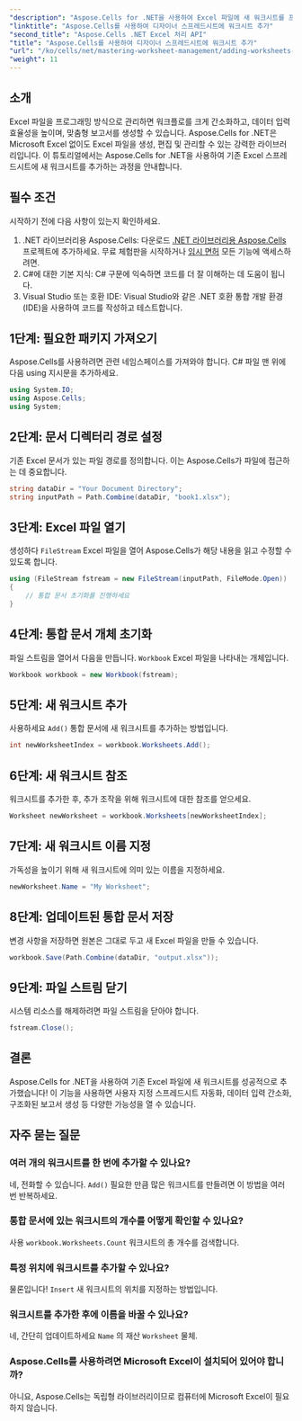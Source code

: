 ```yaml
---
"description": "Aspose.Cells for .NET을 사용하여 Excel 파일에 새 워크시트를 프로그래밍 방식으로 추가하는 방법을 알아보세요. 이 포괄적인 가이드는 필요한 단계를 안내합니다."
"linktitle": "Aspose.Cells를 사용하여 디자이너 스프레드시트에 워크시트 추가"
"second_title": "Aspose.Cells .NET Excel 처리 API"
"title": "Aspose.Cells를 사용하여 디자이너 스프레드시트에 워크시트 추가"
"url": "/ko/cells/net/mastering-worksheet-management/adding-worksheets-to-designer-spreadsheet/"
"weight": 11
---
```


## 소개

Excel 파일을 프로그래밍 방식으로 관리하면 워크플로를 크게 간소화하고, 데이터 입력 효율성을 높이며, 맞춤형 보고서를 생성할 수 있습니다. Aspose.Cells for .NET은 Microsoft Excel 없이도 Excel 파일을 생성, 편집 및 관리할 수 있는 강력한 라이브러리입니다. 이 튜토리얼에서는 Aspose.Cells for .NET을 사용하여 기존 Excel 스프레드시트에 새 워크시트를 추가하는 과정을 안내합니다.

## 필수 조건
시작하기 전에 다음 사항이 있는지 확인하세요.

1. .NET 라이브러리용 Aspose.Cells: 다운로드 [.NET 라이브러리용 Aspose.Cells](https://releases.aspose.com/cells/net/) 프로젝트에 추가하세요. 무료 체험판을 시작하거나 [임시 면허](https://purchase.aspose.com/temporary-license/) 모든 기능에 액세스하려면.
2. C#에 대한 기본 지식: C# 구문에 익숙하면 코드를 더 잘 이해하는 데 도움이 됩니다.
3. Visual Studio 또는 호환 IDE: Visual Studio와 같은 .NET 호환 통합 개발 환경(IDE)을 사용하여 코드를 작성하고 테스트합니다.

## 1단계: 필요한 패키지 가져오기
Aspose.Cells를 사용하려면 관련 네임스페이스를 가져와야 합니다. C# 파일 맨 위에 다음 using 지시문을 추가하세요.

```csharp
using System.IO;
using Aspose.Cells;
using System;
```

## 2단계: 문서 디렉터리 경로 설정
기존 Excel 문서가 있는 파일 경로를 정의합니다. 이는 Aspose.Cells가 파일에 접근하는 데 중요합니다.

```csharp
string dataDir = "Your Document Directory";
string inputPath = Path.Combine(dataDir, "book1.xlsx");
```

## 3단계: Excel 파일 열기
생성하다 `FileStream` Excel 파일을 열어 Aspose.Cells가 해당 내용을 읽고 수정할 수 있도록 합니다.

```csharp
using (FileStream fstream = new FileStream(inputPath, FileMode.Open))
{
    // 통합 문서 초기화를 진행하세요
}
```

## 4단계: 통합 문서 개체 초기화
파일 스트림을 열어서 다음을 만듭니다. `Workbook` Excel 파일을 나타내는 개체입니다.

```csharp
Workbook workbook = new Workbook(fstream);
```

## 5단계: 새 워크시트 추가
사용하세요 `Add()` 통합 문서에 새 워크시트를 추가하는 방법입니다.

```csharp
int newWorksheetIndex = workbook.Worksheets.Add();
```

## 6단계: 새 워크시트 참조
워크시트를 추가한 후, 추가 조작을 위해 워크시트에 대한 참조를 얻으세요.

```csharp
Worksheet newWorksheet = workbook.Worksheets[newWorksheetIndex];
```

## 7단계: 새 워크시트 이름 지정
가독성을 높이기 위해 새 워크시트에 의미 있는 이름을 지정하세요.

```csharp
newWorksheet.Name = "My Worksheet";
```

## 8단계: 업데이트된 통합 문서 저장
변경 사항을 저장하면 원본은 그대로 두고 새 Excel 파일을 만들 수 있습니다.

```csharp
workbook.Save(Path.Combine(dataDir, "output.xlsx"));
```

## 9단계: 파일 스트림 닫기
시스템 리소스를 해제하려면 파일 스트림을 닫아야 합니다.

```csharp
fstream.Close();
```

## 결론
Aspose.Cells for .NET을 사용하여 기존 Excel 파일에 새 워크시트를 성공적으로 추가했습니다! 이 기능을 사용하면 사용자 지정 스프레드시트 자동화, 데이터 입력 간소화, 구조화된 보고서 생성 등 다양한 가능성을 열 수 있습니다.

## 자주 묻는 질문

### 여러 개의 워크시트를 한 번에 추가할 수 있나요?
네, 전화할 수 있습니다. `Add()` 필요한 만큼 많은 워크시트를 만들려면 이 방법을 여러 번 반복하세요.

### 통합 문서에 있는 워크시트의 개수를 어떻게 확인할 수 있나요?
사용 `workbook.Worksheets.Count` 워크시트의 총 개수를 검색합니다.

### 특정 위치에 워크시트를 추가할 수 있나요?
물론입니다! `Insert` 새 워크시트의 위치를 지정하는 방법입니다.

### 워크시트를 추가한 후에 이름을 바꿀 수 있나요?
네, 간단히 업데이트하세요 `Name` 의 재산 `Worksheet` 물체.

### Aspose.Cells를 사용하려면 Microsoft Excel이 설치되어 있어야 합니까?
아니요, Aspose.Cells는 독립형 라이브러리이므로 컴퓨터에 Microsoft Excel이 필요하지 않습니다.